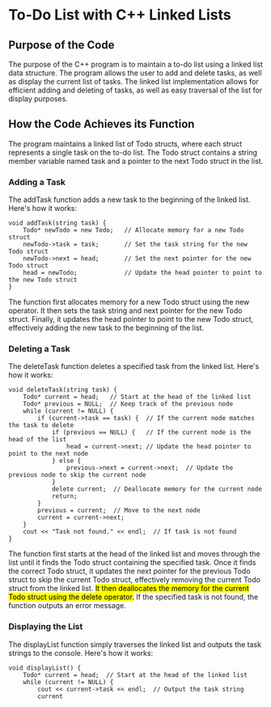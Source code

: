 # To-Do List with C++ Linked Lists

## Purpose of the Code

The purpose of the C++ program is to maintain a to-do list using a linked list data structure. The program allows the user to add and delete tasks, as well as display the current list of tasks. The linked list implementation allows for efficient adding and deleting of tasks, as well as easy traversal of the list for display purposes.

## How the Code Achieves its Function

The program maintains a linked list of Todo structs, where each struct represents a single task on the to-do list. The Todo struct contains a string member variable named task and a pointer to the next Todo struct in the list.

### Adding a Task

The addTask function adds a new task to the beginning of the linked list. Here's how it works:


    void addTask(string task) {
        Todo* newTodo = new Todo;   // Allocate memory for a new Todo struct
        newTodo->task = task;       // Set the task string for the new Todo struct
        newTodo->next = head;       // Set the next pointer for the new Todo struct
        head = newTodo;             // Update the head pointer to point to the new Todo struct
    }


The function first allocates memory for a new Todo struct using the new operator. It then sets the task string and next pointer for the new Todo struct. Finally, it updates the head pointer to point to the new Todo struct, effectively adding the new task to the beginning of the list.

### Deleting a Task

The deleteTask function deletes a specified task from the linked list. Here's how it works:

    
    void deleteTask(string task) {
        Todo* current = head;   // Start at the head of the linked list
        Todo* previous = NULL;  // Keep track of the previous node
        while (current != NULL) {
            if (current->task == task) {  // If the current node matches the task to delete
                if (previous == NULL) {   // If the current node is the head of the list
                    head = current->next; // Update the head pointer to point to the next node
                } else {
                    previous->next = current->next;  // Update the previous node to skip the current node
                }
                delete current;  // Deallocate memory for the current node
                return;
            }
            previous = current;  // Move to the next node
            current = current->next;
        }
        cout << "Task not found." << endl;  // If task is not found
    }


The function first starts at the head of the linked list and moves through the list until it finds the Todo struct containing the specified task. Once it finds the correct Todo struct, it updates the next pointer for the previous Todo struct to skip the current Todo struct, effectively removing the current Todo struct from the linked list. 
<mark> It then deallocates the memory for the current Todo struct using the delete operator.</mark>
If the specified task is not found, the function outputs an error message.

### Displaying the List

The displayList function simply traverses the linked list and outputs the task strings to the console. Here's how it works:


    void displayList() {
        Todo* current = head;  // Start at the head of the linked list
        while (current != NULL) {
            cout << current->task << endl;  // Output the task string
            current

